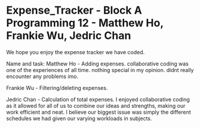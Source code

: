# Expense_Tracker - Block A Programming 12 - Matthew Ho, Frankie Wu, Jedric Chan
We hope you enjoy the expense tracker we have coded.

Name and task:
Matthew Ho - Adding expenses. collaborative coding was one of the experiences of all time. nothing special in my opinion. didnt really encounter any problems imo.  

Frankie Wu - Filtering/deleting expenses.

Jedric Chan - Calculation of total expenses. I enjoyed collaborative coding as it allowed for all of us to combine our ideas and strengths, making our work efficient and neat. I believe our biggest issue was simply the different schedules we had given our varying workloads in subjects.
